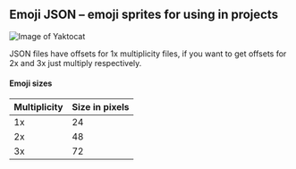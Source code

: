 ## Emoji JSON – emoji sprites for using in projects

![Image of Yaktocat](https://tgraph.io/file/b38c934a69199d8c9340f.png)

JSON files have offsets for 1x multiplicity files, if you want to get offsets for 2x and 3x just multiply respectively.

#### Emoji sizes
| Multiplicity  | Size in pixels |
| ------------- | ------------- |
| 1x  | 24  |
| 2x  | 48  |
| 3x  | 72  |
